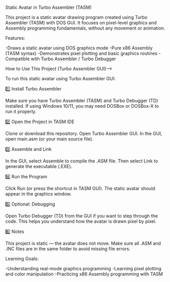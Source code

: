 Static Avatar in Turbo Assembler (TASM)

This project is a static avatar drawing program created using Turbo Assembler (TASM) with DOS GUI.
It focuses on pixel-level graphics and Assembly programming fundamentals, without any movement or animation.

Features:

-Draws a static avatar using DOS graphics mode
-Pure x86 Assembly (TASM syntax)
-Demonstrates pixel plotting and basic graphics routines
-Compatible with Turbo Assembler / Turbo Debugger

How to Use This Project (Turbo Assembler GUI)-->

To run this static avatar using Turbo Assembler GUI:

1️⃣ Install Turbo Assembler

Make sure you have Turbo Assembler (TASM) and Turbo Debugger (TD) installed.
If using Windows 10/11, you may need DOSBox or DOSBox-X to run it properly.

2️⃣ Open the Project in TASM IDE

Clone or download this repository.
Open Turbo Assembler GUI.
In the GUI, open main.asm (or your main source file).

3️⃣ Assemble and Link

In the GUI, select Assemble to compile the .ASM file.
Then select Link to generate the executable (.EXE).

4️⃣ Run the Program

Click Run (or press the shortcut in TASM GUI).
The static avatar should appear in the graphics window.

5️⃣ Optional: Debugging

Open Turbo Debugger (TD) from the GUI if you want to step through the code.
This helps you understand how the avatar is drawn pixel by pixel.

6️⃣ Notes

This project is static — the avatar does not move.
Make sure all .ASM and .INC files are in the same folder to avoid missing file errors.

Learning Goals:

-Understanding real-mode graphics programming
-Learning pixel plotting and color manipulation
-Practicing x86 Assembly programming with TASM
